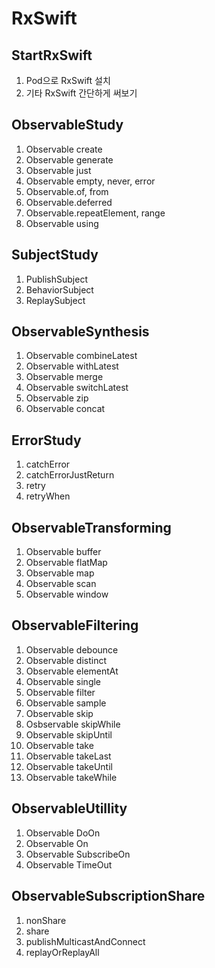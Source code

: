 # RxSwift

StartRxSwift
------------------
1. Pod으로 RxSwift 설치
2. 기타 RxSwift 간단하게 써보기

ObservableStudy
-------------------
1. Observable create
2. Observable generate
3. Observable just
4. Observable empty, never, error
5. Observable.of, from
6. Observable.deferred
7. Observable.repeatElement, range
8. Observable using

SubjectStudy
------------------
1. PublishSubject
2. BehaviorSubject
3. ReplaySubject

ObservableSynthesis
------------------
1. Observable combineLatest
2. Observable withLatest
3. Observable merge
4. Observable switchLatest
5. Observable zip
6. Observable concat

ErrorStudy
------------------
1. catchError
2. catchErrorJustReturn
3. retry
4. retryWhen

ObservableTransforming
------------------
1. Observable buffer
2. Observable flatMap
3. Observable map
4. Observable scan
5. Observable window

ObservableFiltering
------------------
1. Observable debounce
2. Observable distinct
3. Observable elementAt
4. Observable single
5. Observable filter
6. Observable sample
7. Observable skip
8. Osbservable skipWhile
9. Observable skipUntil
10. Observable take
11. Observable takeLast
12. Observable takeUntil
13. Observable takeWhile

ObservableUtillity
------------------
1. Observable DoOn
2. Observable On
3. Observable SubscribeOn
4. Observable TimeOut

ObservableSubscriptionShare
------------------
1. nonShare
2. share
3. publishMulticastAndConnect
4. replayOrReplayAll

